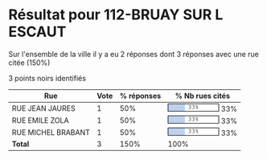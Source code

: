 # Résultat pour 112-BRUAY SUR L ESCAUT

Sur l'ensemble de la ville il y a eu 2 réponses dont 3 réponses avec une rue citée (150%)

3 points noirs identifiés

| Rue | Vote | % réponses | % Nb rues cités|
|-----|------|------------|----------------|
| RUE JEAN JAURES | 1 | 50% | <img src="../../img/bar_33.gif" />&nbsp;33%|
| RUE EMILE ZOLA | 1 | 50% | <img src="../../img/bar_33.gif" />&nbsp;33%|
| RUE MICHEL BRABANT | 1 | 50% | <img src="../../img/bar_33.gif" />&nbsp;33%|
| **Total** | 3 | 150% | 100%|
